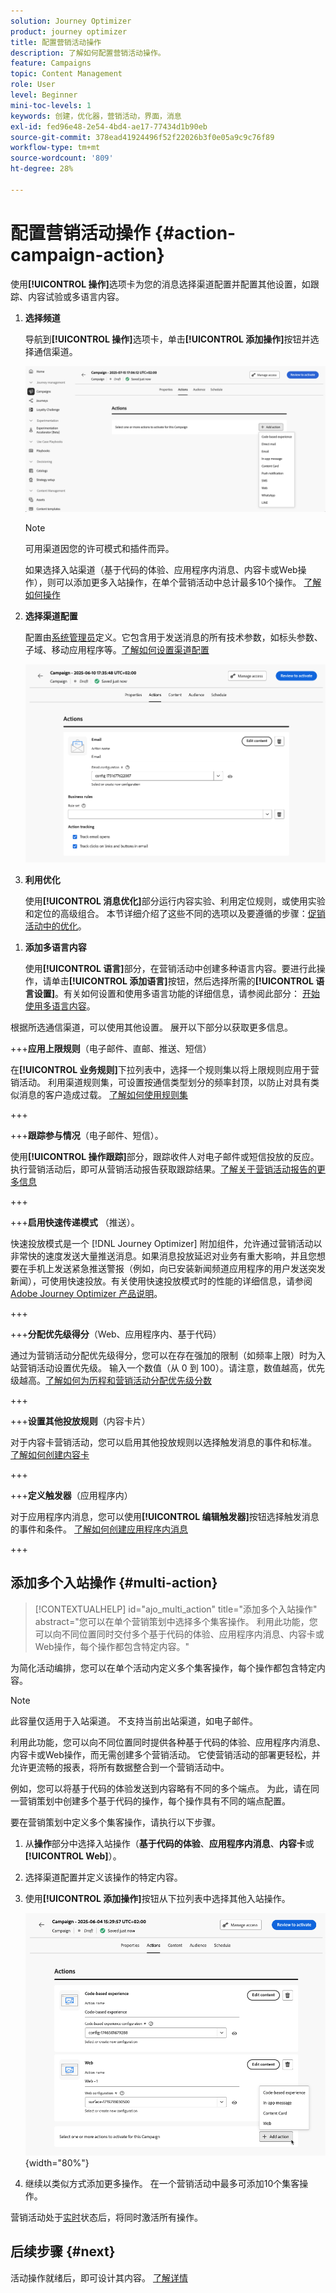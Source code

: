 ```yaml
---
solution: Journey Optimizer
product: journey optimizer
title: 配置营销活动操作
description: 了解如何配置营销活动操作。
feature: Campaigns
topic: Content Management
role: User
level: Beginner
mini-toc-levels: 1
keywords: 创建，优化器，营销活动，界面，消息
exl-id: fed96e48-2e54-4bd4-ae17-77434d1b90eb
source-git-commit: 378ead41924496f52f22026b3f0e05a9c9c76f89
workflow-type: tm+mt
source-wordcount: '809'
ht-degree: 28%

---
```


# 配置营销活动操作 {#action-campaign-action}

使用&#x200B;**[!UICONTROL 操作]**&#x200B;选项卡为您的消息选择渠道配置并配置其他设置，如跟踪、内容试验或多语言内容。

1. **选择频道**

   导航到&#x200B;**[!UICONTROL 操作]**&#x200B;选项卡，单击&#x200B;**[!UICONTROL 添加操作]**&#x200B;按钮并选择通信渠道。

   ![](assets/create-campaign-add-action.png)

   >[!NOTE]
   >
   >可用渠道因您的许可模式和插件而异。

   如果选择入站渠道（基于代码的体验、应用程序内消息、内容卡或Web操作），则可以添加更多入站操作，在单个营销活动中总计最多10个操作。 [了解如何操作](#multi-action)

1. **选择渠道配置**

   配置由[系统管理员](../start/path/administrator.md)定义。它包含用于发送消息的所有技术参数，如标头参数、子域、移动应用程序等。[了解如何设置渠道配置](../configuration/channel-surfaces.md)

   ![](assets/create-campaign-action.png)

1. **利用优化**

   使用&#x200B;**[!UICONTROL 消息优化]**&#x200B;部分运行内容实验、利用定位规则，或使用实验和定位的高级组合。 本节详细介绍了这些不同的选项以及要遵循的步骤：[促销活动中的优化](campaigns-message-optimization.md)。
<!--
1. **Create a content experiment**

    Use the **[!UICONTROL Content experiment]** section to define multiple delivery treatments in order to measure which one performs best for your target audience. Click the **[!UICONTROL Create experiment]** button then follow the steps detailed in this section: [Create a content experiment](../content-management/content-experiment.md).-->

1. **添加多语言内容**

   使用&#x200B;**[!UICONTROL 语言]**&#x200B;部分，在营销活动中创建多种语言内容。要进行此操作，请单击&#x200B;**[!UICONTROL 添加语言]**&#x200B;按钮，然后选择所需的&#x200B;**[!UICONTROL 语言设置]**。有关如何设置和使用多语言功能的详细信息，请参阅此部分： [开始使用多语言内容](../content-management/multilingual-gs.md)。

根据所选通信渠道，可以使用其他设置。 展开以下部分以获取更多信息。

+++**应用上限规则**（电子邮件、直邮、推送、短信）

在&#x200B;**[!UICONTROL 业务规则]**&#x200B;下拉列表中，选择一个规则集以将上限规则应用于营销活动。 利用渠道规则集，可设置按通信类型划分的频率封顶，以防止对具有类似消息的客户造成过载。 [了解如何使用规则集](../conflict-prioritization/rule-sets.md)

+++

+++**跟踪参与情况**（电子邮件、短信）。

使用&#x200B;**[!UICONTROL 操作跟踪]**&#x200B;部分，跟踪收件人对电子邮件或短信投放的反应。执行营销活动后，即可从营销活动报告获取跟踪结果。[了解关于营销活动报告的更多信息](../reports/campaign-global-report-cja.md)

+++

+++**启用快速传递模式** （推送）。

快速投放模式是一个 [!DNL Journey Optimizer] 附加组件，允许通过营销活动以非常快的速度发送大量推送消息。如果消息投放延迟对业务有重大影响，并且您想要在手机上发送紧急推送警报（例如，向已安装新闻频道应用程序的用户发送突发新闻），可使用快速投放。有关使用快速投放模式时的性能的详细信息，请参阅 [Adobe Journey Optimizer 产品说明](https://helpx.adobe.com/cn/legal/product-descriptions/adobe-journey-optimizer.html)。

+++

+++**分配优先级得分**（Web、应用程序内、基于代码）

通过为营销活动分配优先级得分，您可以在存在强加的限制（如频率上限）时为入站营销活动设置优先级。 输入一个数值（从 0 到 100）。请注意，数值越高，优先级越高。[了解如何为历程和营销活动分配优先级分数](../conflict-prioritization/priority-scores.md)

+++

+++**设置其他投放规则**（内容卡片）

对于内容卡营销活动，您可以启用其他投放规则以选择触发消息的事件和标准。 [了解如何创建内容卡](../content-card/create-content-card.md)

+++

+++**定义触发器**（应用程序内）

对于应用程序内消息，您可以使用&#x200B;**[!UICONTROL 编辑触发器]**&#x200B;按钮选择触发消息的事件和条件。 [了解如何创建应用程序内消息](../in-app/create-in-app.md)

+++

## 添加多个入站操作 {#multi-action}

>[!CONTEXTUALHELP]
>id="ajo_multi_action"
>title="添加多个入站操作"
>abstract="您可以在单个营销策划中选择多个集客操作。 利用此功能，您可以向不同位置同时交付多个基于代码的体验、应用程序内消息、内容卡或Web操作，每个操作都包含特定内容。"

为简化活动编排，您可以在单个活动内定义多个集客操作，每个操作都包含特定内容。

>[!NOTE]
>
>此容量仅适用于入站渠道。 不支持当前出站渠道，如电子邮件。

利用此功能，您可以向不同位置同时提供各种基于代码的体验、应用程序内消息、内容卡或Web操作，而无需创建多个营销活动。 它使营销活动的部署更轻松，并允许更流畅的报表，将所有数据整合到一个营销活动中。

例如，您可以将基于代码的体验发送到内容略有不同的多个端点。 为此，请在同一营销策划中创建多个基于代码的操作，每个操作具有不同的端点配置。

要在营销策划中定义多个集客操作，请执行以下步骤。

1. 从&#x200B;**操作**&#x200B;部分中选择入站操作（**基于代码的体验**、**应用程序内消息**、**内容卡**&#x200B;或&#x200B;**[!UICONTROL Web]**）。

1. 选择渠道配置并定义该操作的特定内容。

1. 使用&#x200B;**[!UICONTROL 添加操作]**&#x200B;按钮从下拉列表中选择其他入站操作。

   ![](assets/create-campaign-multi-action.png){width="80%"}

1. 继续以类似方式添加更多操作。 在一个营销活动中最多可添加10个集客操作。

营销活动处于[实时](review-activate-campaign.md)状态后，将同时激活所有操作。

## 后续步骤 {#next}

活动操作就绪后，即可设计其内容。 [了解详情](campaign-content.md)

